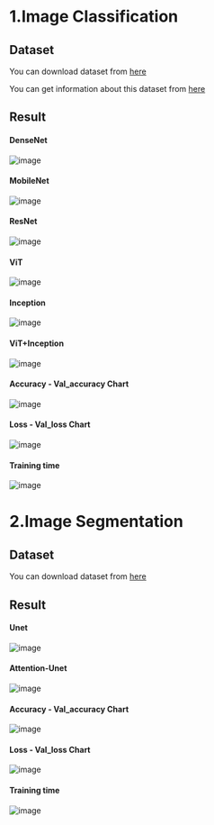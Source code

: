 # 1.Image Classification 
## Dataset
You can download dataset from [here](https://www.kaggle.com/datasets/obulisainaren/multi-cancer) 

You can get information about this dataset from [here](https://web.inf.ufpr.br/vri/databases/breast-cancer-histopathological-database-breakhis/)

## Result
#### DenseNet
![image](https://user-images.githubusercontent.com/100410064/235642378-60c04619-b730-493a-ba7e-803dfacb6c53.png)

#### MobileNet
![image](https://user-images.githubusercontent.com/100410064/235641856-90e0edb8-05c6-40fc-bd62-af23a3b562f1.png)

#### ResNet
![image](https://user-images.githubusercontent.com/100410064/235641606-ad5ff21d-2a90-48aa-a532-c982142baa46.png)

#### ViT
![image](https://user-images.githubusercontent.com/100410064/235641070-464c0a13-f21d-44f2-bf77-364b72afa6cb.png)

#### Inception
![image](https://user-images.githubusercontent.com/100410064/236374400-63312d88-7d70-4144-99ba-f4d7f0dbbfc9.png)

#### ViT+Inception
![image](https://github.com/lthhieu/breast-cancer/assets/100410064/51ece16f-02a4-4394-9dba-5cd521055887)


#### Accuracy - Val_accuracy Chart
![image](https://github.com/lthhieu/breast-cancer/assets/100410064/c2c1fdd7-9283-454e-a840-d8a77c1f4d32)

#### Loss - Val_loss Chart
![image](https://github.com/lthhieu/breast-cancer/assets/100410064/ba981102-8152-46d7-a205-3f7f2a8b53c8)

#### Training time
![image](https://github.com/lthhieu/breast-cancer/assets/100410064/623f2aa0-4543-4d3c-95b9-32ae698e8f8c)

# 2.Image Segmentation 
## Dataset
You can download dataset from [here](https://www.kaggle.com/datasets/aryashah2k/breast-ultrasound-images-dataset) 

## Result
#### Unet
![image](https://github.com/lthhieu/breast-cancer/assets/100410064/5ebdbb0c-e0bf-4eba-a8fe-b6873fe7f17c)

#### Attention-Unet
![image](https://github.com/lthhieu/breast-cancer/assets/100410064/6a0f47fb-24d8-4dd6-8fbc-58538c8685be)

#### Accuracy - Val_accuracy Chart
![image](https://github.com/lthhieu/breast-cancer/assets/100410064/d6dffb9a-dc26-4acb-8273-c8e6e27fa46c)

#### Loss - Val_loss Chart
![image](https://github.com/lthhieu/breast-cancer/assets/100410064/a0fcf0c1-b35b-4293-9cde-06134eb7d315)

#### Training time
![image](https://github.com/lthhieu/breast-cancer/assets/100410064/23026545-ee6b-4a54-9eaf-50eb9d2ba23e)

